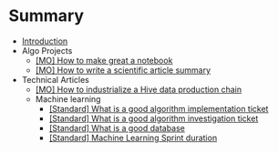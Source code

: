 # Summary

* [Introduction](README.md)
* Algo Projects
  * [[MO] How to make great a notebook](algo-projects/make-great-notebook.md)
  * [[MO] How to write a scientific article summary](algo-projects/write-an-article-summary.md)
* Technical Articles
  * [[MO] How to industrialize a Hive data production chain](technical-articles/hive-data-production-chain.md)
  * Machine learning
    * [[Standard] What is a good algorithm implementation ticket](/technical-articles/machine-learning/algorithm-implementation-ticket.md)
    * [[Standard] What is a good algorithm investigation ticket](/technical-articles/machine-learning/algorithm-investigation-ticket.md)
    * [[Standard] What is a good database](/technical-articles/machine-learning/good-database.md)
    * [[Standard] Machine Learning Sprint duration](/technical-articles/machine-learning/sprint-duration.md)
